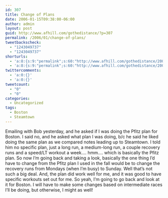 ```yaml
---
id: 307
title: Change of Plans
date: 2006-01-15T09:38:00-06:00
author: admin
layout: post
guid: http://www.afhill.com/gothedistance/?p=307
permalink: /2006/01/change-of-plans/
tweetbackscheck:
  - "1243049737"
  - "1243049737"
shorturls:
  - 'a:8:{s:9:"permalink";s:60:"http://www.afhill.com/gothedistance/2006/01/change-of-plans/";s:7:"tinyurl";s:25:"http://tinyurl.com/9naolh";s:4:"isgd";s:17:"http://is.gd/grmW";s:5:"bitly";s:18:"http://bit.ly/R6sB";s:5:"snipr";s:22:"http://snipr.com/ac9o5";s:5:"snurl";s:22:"http://snurl.com/ac9o5";s:7:"snipurl";s:24:"http://snipurl.com/ac9o5";s:4:"trim";s:17:"http://tr.im/a2y3";}'
  - 'a:8:{s:9:"permalink";s:60:"http://www.afhill.com/gothedistance/2006/01/change-of-plans/";s:7:"tinyurl";s:25:"http://tinyurl.com/9naolh";s:4:"isgd";s:17:"http://is.gd/grmW";s:5:"bitly";s:18:"http://bit.ly/R6sB";s:5:"snipr";s:22:"http://snipr.com/ac9o5";s:5:"snurl";s:22:"http://snurl.com/ac9o5";s:7:"snipurl";s:24:"http://snipurl.com/ac9o5";s:4:"trim";s:17:"http://tr.im/a2y3";}'
twittercomments:
  - 'a:0:{}'
  - 'a:0:{}'
tweetcount:
  - "0"
  - "0"
categories:
  - Uncategorized
tags:
  - Boston
  - Steamtown
---
```

Emailing with Bob yesterday, and he asked if I was doing the Pfitz plan for Boston. I said no, and he asked what plan I was doing, b/c he said he liked doing the same plan as we compared notes leading up to Steamtown. I told him no specific plan, just a long run, a medium-long run, a couple recovery runs and a speed/LT workout a week&#8230;. hmm&#8230;. which is basically the Pfitz plan. So now I&#8217;m going back and taking a look, basically the one thing I&#8217;d have to change from the Pfitz plan I used in the fall would be to change the recovery runs from Mondays (when I&#8217;m busy) to Sunday. Well that&#8217;s not such a big deal. And, the plan did work well for me, and it was good to have specific workouts set out for me. So yeah, I&#8217;m going to go back and look at it for Boston. I will have to make some changes based on intermediate races I&#8217;ll be doing, but otherwise, I might as well!